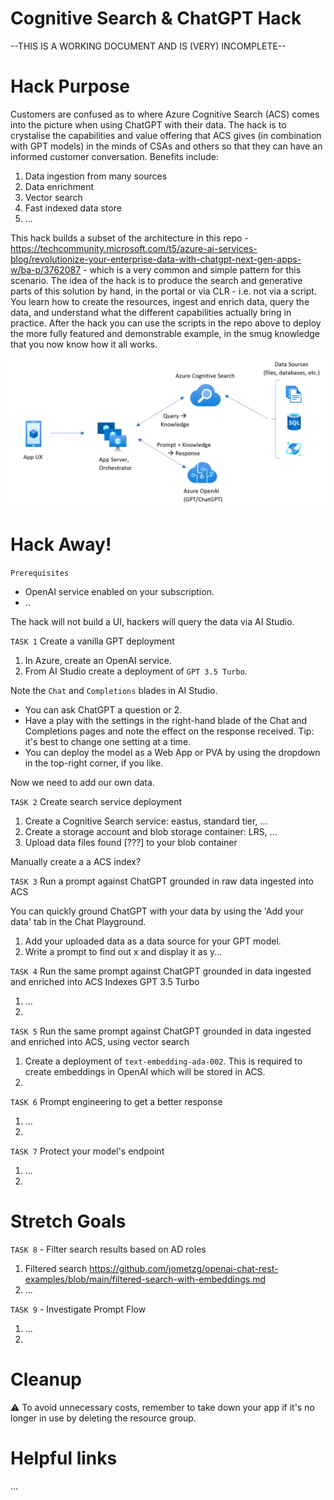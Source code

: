 # Cognitive Search & ChatGPT Hack

--THIS IS A WORKING DOCUMENT AND IS (VERY) INCOMPLETE--

# Hack Purpose
Customers are confused as to where Azure Cognitive Search (ACS) comes into the picture when using ChatGPT with their data. The hack is to crystalise the capabilities and value offering that ACS gives (in combination with GPT models) in the minds of CSAs and others so that they can have an informed customer conversation. Benefits include:
1. Data ingestion from many sources
2. Data enrichment
3. Vector search
4. Fast indexed data store
5. ...

This hack builds a subset of the architecture in this repo - https://techcommunity.microsoft.com/t5/azure-ai-services-blog/revolutionize-your-enterprise-data-with-chatgpt-next-gen-apps-w/ba-p/3762087 - which is a very common and simple pattern for this scenario. 
The idea of the hack is to produce the search and generative parts of this solution by hand, in the portal or via CLR - i.e. not via a script. You learn how to create the resources, ingest and enrich data, query the data, and understand what the different capabilities actually bring in practice. After the hack you can use the scripts in the repo above to deploy the more fully featured and demonstrable example, in the smug knowledge that you now know how it all works.

![Imgur](https://github.com/ianlcurtis1/cog-search-and-chatgpt-hack/blob/main/Architecture.png)

# Hack Away!
`Prerequisites`
- OpenAI service enabled on your subscription.
- ..

The hack will not build a UI, hackers will query the data via AI Studio.

`TASK 1` Create a vanilla GPT deployment
1. In Azure, create an OpenAI service.
2. From AI Studio create a deployment of `GPT 3.5 Turbo`.

Note the `Chat` and `Completions` blades in AI Studio. 
- You can ask ChatGPT a question or 2.
- Have a play with the settings in the right-hand blade of the Chat and Completions pages and note the effect on the response received. Tip: it's best to change one setting at a time.
- You can deploy the model as a Web App or PVA by using the dropdown in the top-right corner, if you like.

Now we need to add our own data.

`TASK 2` Create search service deployment
1. Create a Cognitive Search service: eastus, standard tier, ...
2. Create a storage account and blob storage container: LRS, ...
3. Upload data files found [???] to your blob container

Manually create a a ACS index? 

`TASK 3` Run a prompt against ChatGPT grounded in raw data ingested into ACS

You can quickly ground ChatGPT with your data by using the 'Add your data' tab in the Chat Playground. 
1. Add your uploaded data as a data source for your GPT model.
2. Write a prompt to find out x and display it as y...

`TASK 4` Run the same prompt against ChatGPT grounded in data ingested and enriched into ACS
Indexes
GPT 3.5 Turbo
1. ...
2. 

`TASK 5` Run the same prompt against ChatGPT grounded in data ingested and enriched into ACS, using vector search
1. Create a deployment of `text-embedding-ada-002`. This is required to create embeddings in OpenAI which will be stored in ACS.
2. 

`TASK 6` Prompt engineering to get a better response
1. ...
2. 

`TASK 7` Protect your model's endpoint
1. ...
2. 

# Stretch Goals
`TASK 8` - Filter search results based on AD roles
1. Filtered search https://github.com/jometzg/openai-chat-rest-examples/blob/main/filtered-search-with-embeddings.md
2. ...

`TASK 9` - Investigate Prompt Flow
1. ...
2. 

# Cleanup
⚠️ To avoid unnecessary costs, remember to take down your app if it's no longer in use by deleting the resource group.

# Helpful links
...

